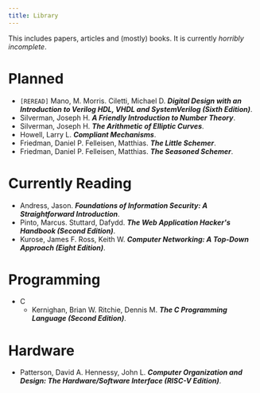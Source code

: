 ```yaml
---
title: Library
---
```


This includes papers, articles and (mostly) books. It is currently *horribly incomplete*.

# Planned

* `[REREAD]` Mano, M. Morris. Ciletti, Michael D. ***Digital Design with an Introduction to Verilog HDL, VHDL and SystemVerilog (Sixth Edition)***.
* Silverman, Joseph H. ***A Friendly Introduction to Number Theory***.
* Silverman, Joseph H. ***The Arithmetic of Elliptic Curves***.
* Howell, Larry L. ***Compliant Mechanisms***.
* Friedman, Daniel P. Felleisen, Matthias. ***The Little Schemer***.
* Friedman, Daniel P. Felleisen, Matthias. ***The Seasoned Schemer***.

# Currently Reading

* Andress, Jason. ***Foundations of Information Security: A Straightforward Introduction***.
* Pinto, Marcus. Stuttard, Dafydd. ***The Web Application Hacker's Handbook (Second Edition)***.
* Kurose, James F. Ross, Keith W. ***Computer Networking: A Top-Down Approach (Eight Edition)***.

# Programming

* C
    * Kernighan, Brian W. Ritchie, Dennis M. ***The C Programming Language (Second Edition)***.

# Hardware

* Patterson, David A. Hennessy, John L. ***Computer Organization and Design: The Hardware/Software Interface (RISC-V Edition)***.
